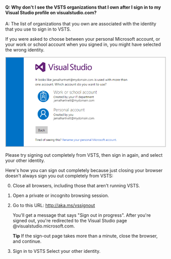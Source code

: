 #### Q:	Why don't I see the VSTS organizations that I own after I sign in to my Visual Studio profile on visualstudio.com?

A:	The list of organizations that you own are 
associated with the identity that you use 
to sign in to VSTS. 

If you were asked to choose between your personal Microsoft account, 
or your work or school account when you signed in, 
you might have selected the wrong identity. 

<img src="_img/sign-in-picker.png" alt="Choose work or school account, or personal Microsoft account" style="border: 1px solid #CCCCCC">

Please try signing out completely from VSTS, 
then sign in again, and select your other identity.

Here's how you can sign out completely because 
just closing your browser doesn't always sign you 
out completely from VSTS:

0.	Close all browsers, including those that aren't running VSTS.

0.	Open a private or incognito browsing session. 

0.	Go to this URL: http://aka.ms/vssignout

	You'll get a message that says "Sign out in progress". 
	After you're signed out, you're redirected to the 
	Visual Studio page @visualstudio.microsoft.com. 

	**Tip** If the sign-out page takes more than a minute, 
	close the browser, and continue.

0.	Sign in to VSTS 
Select your other identity.
